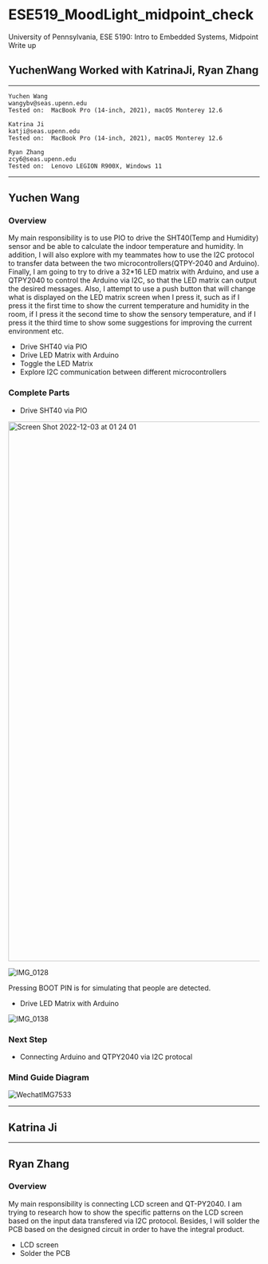 # ESE519_MoodLight_midpoint_check
University of Pennsylvania, ESE 5190: Intro to Embedded Systems, Midpoint Write up

## YuchenWang Worked with KatrinaJi, Ryan Zhang

---

    Yuchen Wang
    wangybv@seas.upenn.edu
    Tested on:  MacBook Pro (14-inch, 2021), macOS Monterey 12.6
    
    Katrina Ji
    katji@seas.upenn.edu
    Tested on:  MacBook Pro (14-inch, 2021), macOS Monterey 12.6
        
    Ryan Zhang
    zcy6@seas.upenn.edu
    Tested on:  Lenovo LEGION R900X, Windows 11
    
---

## Yuchen Wang

### Overview

My main responsibility is to use PIO to drive the SHT40(Temp and Humidity) sensor and be able to calculate the indoor temperature and humidity. In addition, I will also explore with my teammates how to use the I2C protocol to transfer data between the two microcontrollers(QTPY-2040 and Arduino). Finally, I am going to try to drive a 32*16 LED matrix with Arduino, and use a QTPY2040 to control the Arduino via I2C, so that the LED matrix can output the desired messages. Also, I attempt to use a push button that will change what is displayed on the LED matrix screen when I press it, such as if I press it the first time to show the current temperature and humidity in the room, if I press it the second time to show the sensory temperature, and if I press it the third time to show some suggestions for improving the current environment etc.

- Drive SHT40 via PIO
- Drive LED Matrix with Arduino
- Toggle the LED Matrix
- Explore I2C communication between different microcontrollers

### Complete Parts

- Drive SHT40 via PIO    

<img width="1082" alt="Screen Shot 2022-12-03 at 01 24 01" src="https://user-images.githubusercontent.com/105755054/205427904-cedf852a-e943-4740-8846-f1cd3dd4b8c6.png">

![IMG_0128](https://user-images.githubusercontent.com/105755054/205427931-90be43fd-b95c-46dd-99fa-9b7082613c2f.GIF)

Pressing BOOT PIN is for simulating that people are detected.

- Drive LED Matrix with Arduino

![IMG_0138](https://user-images.githubusercontent.com/105755054/205474897-44317ec7-11a4-4ce1-8099-91ec8ab0e3a2.GIF)

### Next Step

- Connecting Arduino and QTPY2040 via I2C protocal 

### Mind Guide Diagram

![WechatIMG7533](https://user-images.githubusercontent.com/105755054/205474876-253712ba-c986-43c4-bd62-c45cd8241121.jpeg)

---

## Katrina Ji


---

## Ryan Zhang

### Overview

My main responsibility is connecting LCD screen and QT-PY2040. I am trying to research how to show the specific patterns on the LCD screen based on the input data transfered via I2C protocol. Besides, I will solder the PCB based on the designed circuit in order to have the integral product.

- LCD screen
- Solder the PCB

